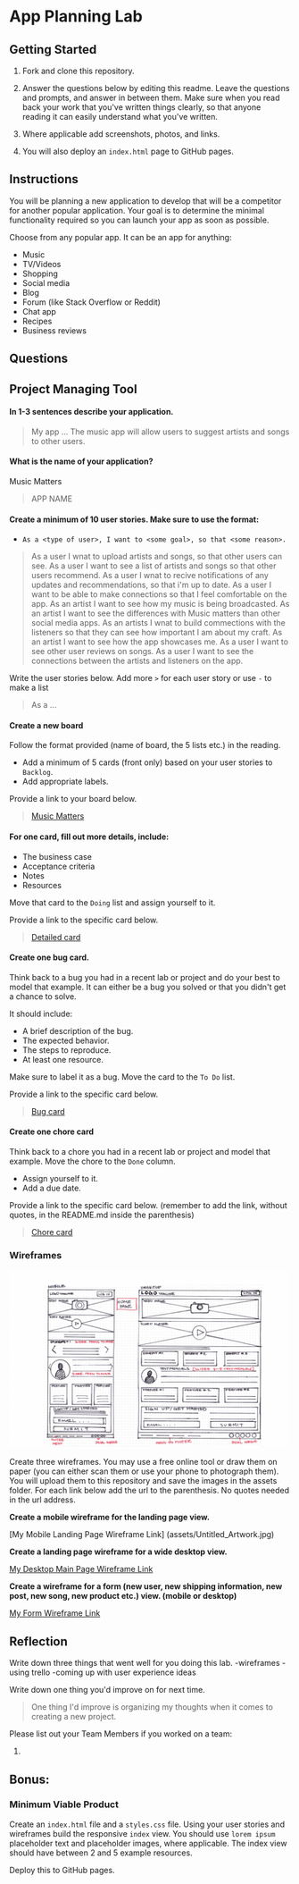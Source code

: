 # App Planning Lab

## Getting Started

1. Fork and clone this repository.

1. Answer the questions below by editing this readme. Leave the questions and prompts, and answer in between them. Make sure when you read back your work that you've written things clearly, so that anyone reading it can easily understand what you've written.

1. Where applicable add screenshots, photos, and links.

1. You will also deploy an `index.html` page to GitHub pages.

## Instructions

You will be planning a new application to develop that will be a competitor for another popular application. Your goal is to determine the minimal functionality required so you can launch your app as soon as possible.

Choose from any popular app. It can be an app for anything:

- Music
- TV/Videos
- Shopping
- Social media
- Blog
- Forum (like Stack Overflow or Reddit)
- Chat app
- Recipes
- Business reviews

## Questions

## Project Managing Tool

#### In 1-3 sentences describe your application.

> My app ...
The music app will allow users to suggest artists and songs to other users. 
#### What is the name of your application?
Music Matters 
> APP NAME

#### Create a minimum of 10 user stories. Make sure to use the format:

- `As a <type of user>, I want to <some goal>, so that <some reason>.`
>As a user I wnat to upload artists and songs, so that other users can see. 
>As a user I want to see a list of artists and songs so that other users recommend.
>As a user I wnat to recive notifications of any updates and recommendations, so that i'm up to date. 
>As a user I want to be able to make connections so that I feel  comfortable on the app. 
>As an artist I want to see how my music is being broadcasted. 
>As an artist I want to see the differences with Music matters than other social media apps.
>As an artists I wnat to build commections with the listeners so that they can see how important I am about my craft.
>As an artist I want to see how the app showcases me.
>As a user I want to see other user reviews on songs.
>As a user I want to see the connections between the artists and listeners on the app.


Write the user stories below. Add more `>` for each user story or use `-` to make a list

> As a ...

#### Create a new board

Follow the format provided (name of board, the 5 lists etc.) in the reading.

- Add a minimum of 5 cards (front only) based on your user stories to `Backlog`.
- Add appropriate labels.

Provide a link to your board below.

> [Music Matters](https://trello.com/b/Hnq1zuNU/music-matters)

#### For one card, fill out more details, include:

- The business case
- Acceptance criteria
- Notes
- Resources

Move that card to the `Doing` list and assign yourself to it.

Provide a link to the specific card below.

> [Detailed card](https://trello.com/c/36x0Hy5b/12-acceptance-criteria)

#### Create one bug card.

Think back to a bug you had in a recent lab or project and do your best to model that example.
It can either be a bug you solved or that you didn't get a chance to solve.

It should include:

- A brief description of the bug.
- The expected behavior.
- The steps to reproduce.
- At least one resource.

Make sure to label it as a bug. Move the card to the `To Do` list.

Provide a link to the specific card below.

> [Bug card](https://trello.com/c/HwuH0aqU/15-bug)

#### Create one chore card

Think back to a chore you had in a recent lab or project and model that example. Move the chore to the `Done` column.

- Assign yourself to it.
- Add a due date.

Provide a link to the specific card below. (remember to add the link, without quotes, in the README.md inside the parenthesis)

> [Chore card](https://trello.com/c/Swn7VsCe/17-assign-colors-to-the-webpage-for-the-music-application)

### Wireframes

<img src ="./assets/wireframe-small.png" width='500' height='318'>

Create three wireframes. You may use a free online tool or draw them on paper (you can either scan them or use your phone to photograph them). You will upload them to this repository and save the images in the assets folder. For each link below add the url to the parenthesis. No quotes needed in the url address.

**Create a mobile wireframe for the landing page view.**

[My Mobile Landing Page Wireframe Link] (assets/Untitled_Artwork.jpg)

**Create a landing page wireframe for a wide desktop view.**

[My Desktop Main Page Wireframe Link]()

**Create a wireframe for a form (new user, new shipping information, new post, new song, new product etc.) view. (mobile or desktop)**

[My Form Wireframe Link](wireframe.jpg)

## Reflection

Write down three things that went well for you doing this lab.
 -wireframes
 -using trello
 -coming up with user experience ideas

Write down one thing you'd improve on for next time.

> One thing I'd improve is organizing my thoughts when it comes to creating a new project. 

Please list out your Team Members if you worked on a team:

1.

## Bonus:

### Minimum Viable Product

Create an `index.html` file and a `styles.css` file. Using your user stories and wireframes build the responsive `index` view. You should use `lorem ipsum` placeholder text and placeholder images, where applicable. The index view should have between 2 and 5 example resources.

Deploy this to GitHub pages.
